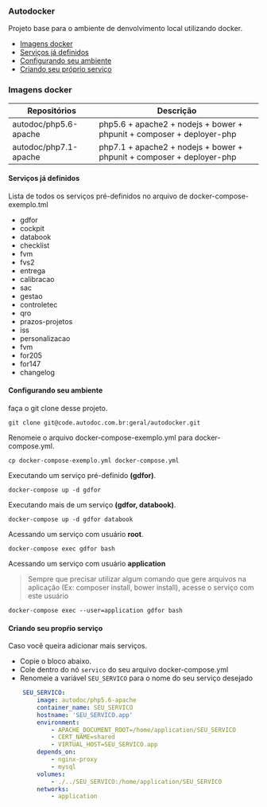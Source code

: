 ### Autodocker

Projeto base para o ambiente de denvolvimento local utilizando docker.

* [Imagens docker](#imagens-docker)
* [Serviços já definidos](#servicos-definidos)
* [Configurando seu ambiente](#configurando-ambiente)
* [Criando seu próprio serviço](#criando-servicos)


<a name="imagens-docker"></a>
### Imagens docker

Repositórios|Descrição
---|---
autodoc/php5.6-apache|php5.6 + apache2 + nodejs + bower + phpunit + composer + deployer-php
autodoc/php7.1-apache|php7.1 + apache2 + nodejs + bower + phpunit + composer + deployer-php 

<a name="servicos-definidos"></a>
#### Serviços já definidos

Lista de todos os serviços pré-definidos no arquivo de docker-compose-exemplo.tml

* gdfor
* cockpit
* databook
* checklist
* fvm
* fvs2
* entrega
* calibracao
* sac
* gestao
* controletec
* qro
* prazos-projetos
* iss
* personalizacao
* fvm
* for205
* for147
* changelog 


<a name="configurando-ambiente"></a>
#### Configurando seu ambiente

faça o git clone desse projeto.

```
git clone git@code.autodoc.com.br:geral/autodocker.git
```


Renomeie o arquivo docker-compose-exemplo.yml para docker-compose.yml.

```shell
cp docker-compose-exemplo.yml docker-compose.yml
```

Executando um serviço pré-definido **(gdfor)**. 

```shell
docker-compose up -d gdfor
```

Executando mais de um serviço  **(gdfor, databook)**. 

```shell
docker-compose up -d gdfor databook
```

Acessando um serviço com usuário **root**.

```shel
docker-compose exec gdfor bash
```

Acessando um serviço com usuário **application**

> Sempre que precisar utilizar algum comando que gere arquivos na aplicação (Ex: composer install, bower install), acesse o serviço com este usuário

```shell
docker-compose exec --user=application gdfor bash
```

<a name="criando-servicos"></a>
#### Criando seu propŕio serviço

Caso você queira adicionar mais serviços.

* Copie o bloco abaixo.
* Cole dentro do nó `servico` do seu arquivo docker-compose.yml
* Renomeie a variável `SEU_SERVICO` para o nome do seu serviço desejado

```yml
    SEU_SERVICO:
        image: autodoc/php5.6-apache
        container_name: SEU_SERVICO
        hostname: 'SEU_SERVICO.app'
        environment:
            - APACHE_DOCUMENT_ROOT=/home/application/SEU_SERVICO
            - CERT_NAME=shared
            - VIRTUAL_HOST=SEU_SERVICO.app
        depends_on:
            - nginx-proxy
            - mysql
        volumes:
            - ./../SEU_SERVICO:/home/application/SEU_SERVICO
        networks:
            - application
```